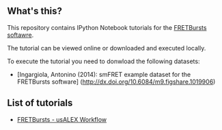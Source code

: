 What's this?
------------

This repository contains IPython Notebook tutorials for the
[FRETBursts softawre](https://github.com/tritemio/FRETBursts).

The tutorial can be viewed online or downloaded and executed locally.

To execute the tutorial you need to donwload the following datasets:

* [Ingargiola, Antonino (2014): smFRET example dataset for the FRETBursts software]
(http://dx.doi.org/10.6084/m9.figshare.1019906)

List of tutorials
-----------------

* [FRETBursts - usALEX Workflow](http://nbviewer.ipython.org/urls/raw.github.com/tritemio/FRETBursts_notebooks/master/notebooks/FRETBursts%2520-%2520usALEX%2520Workflow.ipynb)